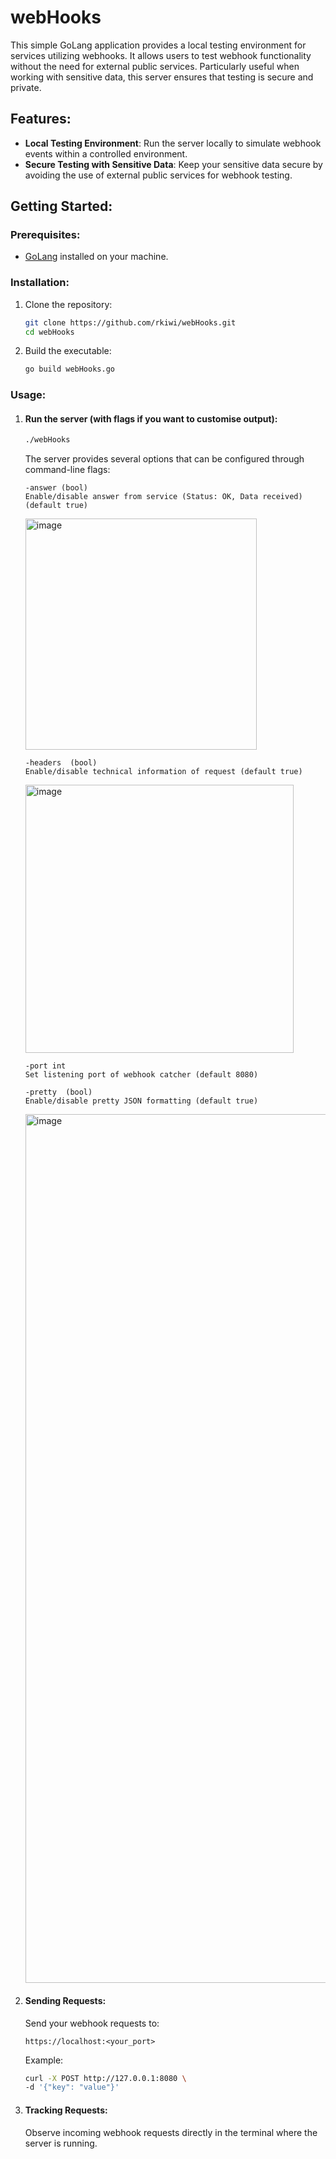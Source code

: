 # webHooks

This simple GoLang application provides a local testing environment for services utilizing webhooks. It allows users to test webhook functionality without the need for external public services. Particularly useful when working with sensitive data, this server ensures that testing is secure and private.

## Features:

- **Local Testing Environment**: Run the server locally to simulate webhook events within a controlled environment.
- **Secure Testing with Sensitive Data**: Keep your sensitive data secure by avoiding the use of external public services for webhook testing.

## Getting Started:

### Prerequisites:

- [GoLang](https://golang.org/) installed on your machine.

### Installation:

1. Clone the repository:

   ```bash
   git clone https://github.com/rkiwi/webHooks.git
   cd webHooks
   ```
2. Build the executable:

   ```bash
   go build webHooks.go
   ```

### Usage:

1. #### Run the server (with flags if you want to customise output):
   ```bash
   ./webHooks
   ```

   The server provides several options that can be configured through command-line flags:

   ```text
   -answer (bool)
   Enable/disable answer from service (Status: OK, Data received) (default true)
   ```
   <img width="370" alt="image" src="https://github.com/rkiwi/webHooks/assets/68079296/fe5c0124-bc32-4f00-9a62-215ee84fac11">
   
   ```text
   -headers  (bool)
   Enable/disable technical information of request (default true)
   ```
   <img width="429" alt="image" src="https://github.com/rkiwi/webHooks/assets/68079296/034d9331-768b-452c-a2d6-3cf27f2384ec">
   
   
   ```text
   -port int
   Set listening port of webhook catcher (default 8080)
   ```

   ```text
   -pretty  (bool)
   Enable/disable pretty JSON formatting (default true)
   ```
   <img width="1390" alt="image" src="https://github.com/rkiwi/webHooks/assets/68079296/7c67dc8b-d899-4aa7-aff9-243750e6107b">

2. #### Sending Requests:

   Send your webhook requests to:
   ```text
   https://localhost:<your_port>
   ```
   Example:
   ```bash
   curl -X POST http://127.0.0.1:8080 \                                                                                                                                                                                        ─╯
   -d '{"key": "value"}'
   ```
3. #### Tracking Requests:

   Observe incoming webhook requests directly in the terminal where the server is running.

